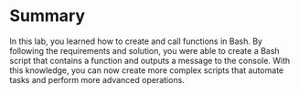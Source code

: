 # Summary

In this lab, you learned how to create and call functions in Bash. By following the requirements and solution, you were able to create a Bash script that contains a function and outputs a message to the console. With this knowledge, you can now create more complex scripts that automate tasks and perform more advanced operations.
